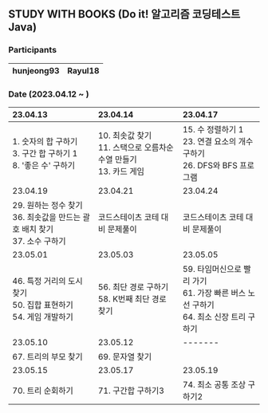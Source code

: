 ## STUDY WITH BOOKS (Do it! 알고리즘 코딩테스트 Java)

### Participants

| hunjeong93 | Rayul18 |
| :-----: | :-----: |

### Date (2023.04.12 ~ )

|23.04.13|23.04.14|23.04.17|
|:----|:----|:----|
|1. 숫자의 합 구하기<br/> 3. 구간 합 구하기 1<br/>8. '좋은 수' 구하기<br/> |10. 최솟값 찾기 <br/> 11. 스택으로 오름차순 수열 만들기 <br/>13. 카드 게임|15. 수 정렬하기 1<br/>23. 연결 요소의 개수 구하기 <br/> 26. DFS와 BFS 프로그램| <br/>
|23.04.19|23.04.21|23.04.24|
|29. 원하는 정수 찾기 <br/> 36. 최솟값을 만드는 괄호 배치 찾기 <br/> 37. 소수 구하기|코드스테이츠 코테 대비 문제풀이 | 코드스테이츠 코테 대비 문제풀이|
|23.05.01|23.05.03|23.05.05|
|46. 특정 거리의 도시 찾기 <br/> 50. 집합 표현하기 <br/> 54. 게임 개발하기|56. 최단 경로 구하기 <br/> 58. K번째 최단 경로 찾기 | 59. 타임머신으로 빨리 가기 <br/> 61. 가장 빠른 버스 노선 구하기 <br/> 64. 최소 신장 트리 구하기 |
|23.05.10|23.05.12|-------|
|67. 트리의 부모 찾기 | 69. 문자열 찾기 | |
|23.05.15|23.05.17|23.05.19|
|70. 트리 순회하기 | 71. 구간합 구하기3 |74. 최소 공통 조상 구하기2 |
